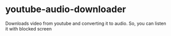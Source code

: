 # youtube-audio-downloader
Downloads video from youtube and converting it to audio. So, you can listen it with blocked screen

